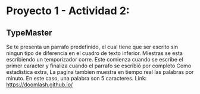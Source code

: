 # Proyecto 1 - Actividad 2:
##	TypeMaster

Se te presenta un parrafo predefinido, el cual tiene que ser escrito sin ningun tipo de diferencia en el cuadro de texto inferior. 
Miestras se esta escribiendo un temporizador corre. Este comienza cuando se escribe el primer caracter y finaliza cuando el parrafo se escribió por completo
Como estadistica extra, La pagina tambien muestra en tiempo real las palabras por minuto. En este caso, una palabra son 5 caracteres.
Link: https://doomlash.github.io/

